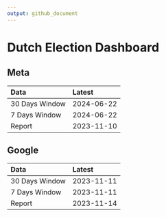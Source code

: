 ```yaml
---
output: github_document
---
```


# Dutch Election Dashboard



## Meta


|Data           |Latest     |
|:--------------|:----------|
|30 Days Window |2024-06-22 |
|7 Days Window  |2024-06-22 |
|Report         |2023-11-10 |

## Google


|Data           |Latest     |
|:--------------|:----------|
|30 Days Window |2023-11-11 |
|7 Days Window  |2023-11-11 |
|Report         |2023-11-14 |
